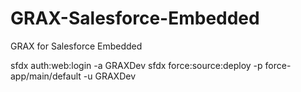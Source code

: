# GRAX-Salesforce-Embedded
GRAX for Salesforce Embedded

sfdx auth:web:login -a GRAXDev
sfdx force:source:deploy -p force-app/main/default -u GRAXDev

